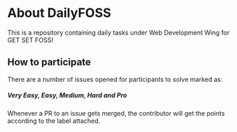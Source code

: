 
# About DailyFOSS

This is a repository containing daily tasks under Web Development Wing for GET SET FOSS!

## How to participate

There are a number of issues opened for participants to solve marked as:

##### Very Easy, Easy, Medium, Hard and Pro

Whenever a PR to an issue gets merged, the contributor will get the points according to the label attached.
